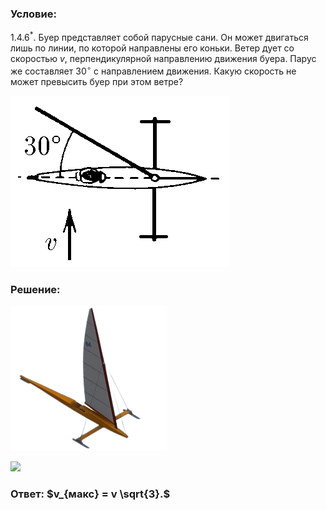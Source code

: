 ###  Условие:

$1.4.6^*.$ Буер представляет собой парусные сани. Он может двигаться лишь по линии, по которой направлены его коньки. Ветер дует со скоростью $v$, перпендикулярной направлению движения буера. Парус же составляет $30^{\circ}$ с направлением движения. Какую скорость не может превысить буер при этом ветре?

![ К задаче $1.4.6$ |350x274, 25%](../../img/1.4.6/statement.png)

###  Решение:

![ Буер - парусные сани |250x232, 30%](../../img/1.4.6/buer.png)

![](https://www.youtube.com/embed/kt78w9A1fdg)

###  Ответ: $v_{макс} = v \sqrt{3}.$